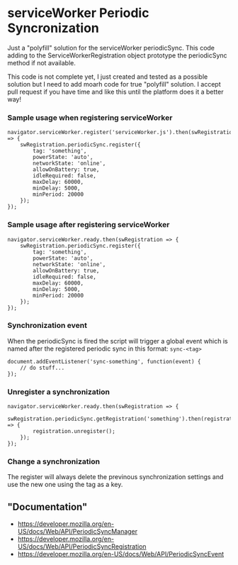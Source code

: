 # serviceWorker Periodic Syncronization
Just a "polyfill" solution for the serviceWorker periodicSync. This code adding to the ServiceWorkerRegistration object
prototype the periodicSync method if not available.

This code is not complete yet, I just created and tested as a possible solution but I need to add moarh code for true
"polyfill" solution. I accept pull request if you have time and like this until the platform does it a better way!

### Sample usage when registering serviceWorker

```
navigator.serviceWorker.register('serviceWorker.js').then(swRegistration => {
	swRegistration.periodicSync.register({
		tag: 'something',
		powerState: 'auto',
		networkState: 'online',
		allowOnBattery: true,
		idleRequired: false,
		maxDelay: 60000,
		minDelay: 5000,
		minPeriod: 20000
	});
});
```

### Sample usage after registering serviceWorker
```
navigator.serviceWorker.ready.then(swRegistration => {
	swRegistration.periodicSync.register({
		tag: 'something',
		powerState: 'auto',
		networkState: 'online',
		allowOnBattery: true,
		idleRequired: false,
		maxDelay: 60000,
		minDelay: 5000,
		minPeriod: 20000
	});
});
```

### Synchronization event
When the periodicSync is fired the script will trigger a global event which is named after the registered periodic sync
in this format: ``sync-<tag>``
```
document.addEventListener('sync-something', function(event) {
	// do stuff...
});
```

### Unregister a synchronization
```
navigator.serviceWorker.ready.then(swRegistration => {
	swRegistration.periodicSync.getRegistration('something').then(registration => {
		registration.unregister();
	});
});
```

### Change a synchronization
The register will always delete the previnous synchronization settings and use the new one using the tag as a key.

## "Documentation"
* https://developer.mozilla.org/en-US/docs/Web/API/PeriodicSyncManager
* https://developer.mozilla.org/en-US/docs/Web/API/PeriodicSyncRegistration
* https://developer.mozilla.org/en-US/docs/Web/API/PeriodicSyncEvent
